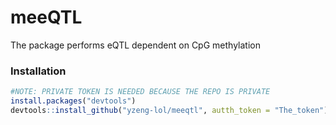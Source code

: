 # meeQTL

The package performs eQTL dependent on CpG methylation

### Installation

```R
#NOTE: PRIVATE TOKEN IS NEEDED BECAUSE THE REPO IS PRIVATE
install.packages("devtools")
devtools::install_github("yzeng-lol/meeqtl", autth_token = "The_token")
